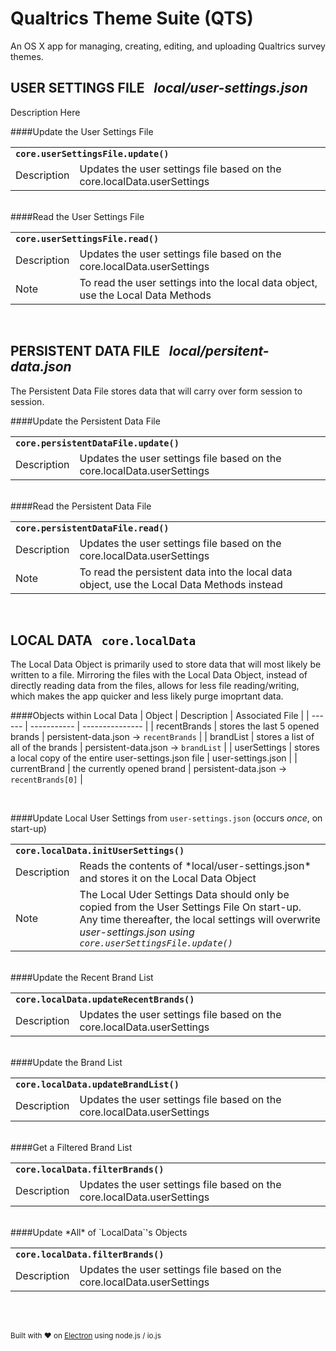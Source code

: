 # Qualtrics Theme Suite (QTS)
An OS X app for managing, creating, editing, and uploading Qualtrics survey themes.


## <span id="UserSettings">USER SETTINGS FILE &nbsp; *local/user-settings.json*</span>

Description Here

####Update the User Settings File
<table>
  <tr>
    <td colspan="2"><strong><code>core.userSettingsFile.update()</code></strong></td>
  </tr>
  <tr>
    <td>Description</td>
    <td>Updates the user settings file based on the core.localData.userSettings</td>
  </tr>
</table>
<br>
####Read the User Settings File
<table>
  <tr>
    <td colspan="2"><strong><code>core.userSettingsFile.read()</code></strong></td>
  </tr>
  <tr>
    <td>Description</td>
    <td>Updates the user settings file based on the core.localData.userSettings</td>
  </tr>
  <tr>
    <td>Note</td>
    <td>To read the user settings into the local data object, use the Local Data Methods</td>
  </tr>
</table>  

<br>

## <span id="PersistentData">PERSISTENT DATA FILE &nbsp; *local/persitent-data.json*</span>

The Persistent Data File stores data that will carry over form session to session.

####Update the Persistent Data File
<table>
  <tr>
    <td colspan="2"><strong><code>core.persistentDataFile.update()</code></strong></td>
  </tr>
  <tr>
    <td>Description</td>
    <td>Updates the user settings file based on the core.localData.userSettings</td>
  </tr>
</table>  
<br>
####Read  the Persistent Data File
<table>
  <tr>
    <td colspan="2"><strong><code>core.persistentDataFile.read()</code></strong></td>
  </tr>
  <tr>
    <td>Description</td>
    <td>Updates the user settings file based on the core.localData.userSettings</td>
  </tr>
  <tr>
    <td>Note</td>
    <td>To read the persistent data into the local data object, use the Local Data Methods instead</td>
  </tr>
</table>  

<br>

## <span id="LocalData">LOCAL DATA &nbsp; `core.localData`</span>

The Local Data Object is primarily used to store data that will most likely be written to a file. Mirroring the files with the Local Data Object, instead of directly reading data from the files, allows for less file reading/writing, which makes the app quicker and less likely purge imoprtant data.

####Objects within Local Data
| Object | Description | Associated File |
| ------ | ----------- | --------------- |
| recentBrands | stores the last 5 opened brands | persistent-data.json -> `recentBrands` |
| brandList | stores a list of all of the brands | persistent-data.json -> `brandList` |
| userSettings | stores a local copy of the entire user-settings.json file | user-settings.json |
| currentBrand | the currently opened brand | persistent-data.json -> `recentBrands[0]` |

<br>

####Update Local User Settings from `user-settings.json` (occurs *once*, on start-up)
<table>
  <tr>
    <td colspan="2"><strong><code>core.localData.initUserSettings()</code></strong></td>
  </tr>
  <tr>
    <td>Description</td>
    <td>Reads the contents of *local/user-settings.json* and stores it on the Local Data Object</td>
  </tr>
  <tr>
    <td>Note</td>
    <td>The Local Uder Settings Data should only be copied from the User Settings File On start-up. Any time thereafter, the local settings will overwrite <i>user-settings.json<i> using <code>core.userSettingsFile.update()</code></td>
  </tr>
</table>
<br>
####Update the Recent Brand List
<table>
  <tr>
    <td colspan="2"><strong><code>core.localData.updateRecentBrands()</code></strong></td>
  </tr>
  <tr>
    <td>Description</td>
    <td>Updates the user settings file based on the core.localData.userSettings</td>
  </tr>
</table>
<br>
####Update the Brand List
<table>
  <tr>
    <td colspan="2"><strong><code>core.localData.updateBrandList()</code></strong></td>
  </tr>
  <tr>
    <td>Description</td>
    <td>Updates the user settings file based on the core.localData.userSettings</td>
  </tr>
</table>
<br>
####Get a Filtered Brand List
<table>
  <tr>
    <td colspan="2"><strong><code>core.localData.filterBrands()</code></strong></td>
  </tr>
  <tr>
    <td>Description</td>
    <td>Updates the user settings file based on the core.localData.userSettings</td>
  </tr>
</table>
<br>
####Update *All* of `LocalData`'s Objects
<table>
  <tr>
    <td colspan="2"><strong><code>core.localData.filterBrands()</code></strong></td>
  </tr>
  <tr>
    <td>Description</td>
    <td>Updates the user settings file based on the core.localData.userSettings</td>
  </tr>
</table>
<br>
<br>




<sub>Built with ❤ on [Electron](https://github.com/atom/electron) using node.js / io.js</sub>
